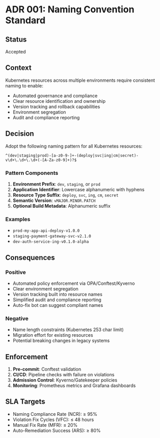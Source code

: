 # ADR 001: Naming Convention Standard

## Status
Accepted

## Context
Kubernetes resources across multiple environments require consistent naming to enable:
- Automated governance and compliance
- Clear resource identification and ownership
- Version tracking and rollback capabilities
- Environment segregation
- Audit and compliance reporting

## Decision
Adopt the following naming pattern for all Kubernetes resources:

```
^(dev|staging|prod)-[a-z0-9-]+-(deploy|svc|ing|cm|secret)-v\d+\.\d+\.\d+(-[A-Za-z0-9]+)?$
```

### Pattern Components
1. **Environment Prefix**: `dev`, `staging`, or `prod`
2. **Application Identifier**: Lowercase alphanumeric with hyphens
3. **Resource Type Suffix**: `deploy`, `svc`, `ing`, `cm`, `secret`
4. **Semantic Version**: `vMAJOR.MINOR.PATCH`
5. **Optional Build Metadata**: Alphanumeric suffix

### Examples
- `prod-my-app-api-deploy-v1.0.0`
- `staging-payment-gateway-svc-v2.1.0`
- `dev-auth-service-ing-v0.1.0-alpha`

## Consequences

### Positive
- Automated policy enforcement via OPA/Conftest/Kyverno
- Clear environment segregation
- Version tracking built into resource names
- Simplified audit and compliance reporting
- Auto-fix bot can suggest compliant names

### Negative
- Name length constraints (Kubernetes 253 char limit)
- Migration effort for existing resources
- Potential breaking changes in legacy systems

## Enforcement
1. **Pre-commit**: Conftest validation
2. **CI/CD**: Pipeline checks with failure on violations
3. **Admission Control**: Kyverno/Gatekeeper policies
4. **Monitoring**: Prometheus metrics and Grafana dashboards

## SLA Targets
- Naming Compliance Rate (NCR): ≥ 95%
- Violation Fix Cycles (VFC): ≤ 48 hours
- Manual Fix Rate (MFR): ≤ 20%
- Auto-Remediation Success (ARS): ≥ 80%
